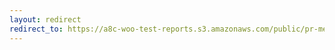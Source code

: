 ```yaml
---
layout: redirect
redirect_to: https://a8c-woo-test-reports.s3.amazonaws.com/public/pr-merge/44007/e2e/index.html
---
```

